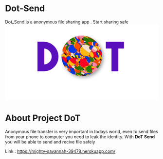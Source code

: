 # Dot-Send
Dot_Send is a anonymous file sharing app . Start sharing safe
<br/>
![](/dot.png)
<br/>
# About Project DoT

Anonymous file transfer is very important in todays world, even to send files from your phone to computer you need to leak the identity. With <b>DoT Send</b> you will be able to send and recive file safely
<br/>

Link : https://mighty-savannah-39478.herokuapp.com/
